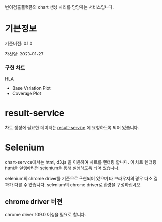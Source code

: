 변이검출플랫폼의 chart 생성 처리를 담당하는 서비스입니다.

# 기본정보
기준버전: 0.1.0

작성일: 2023-01-27

### 구현 차트
HLA
- Base Variation Plot
- Coverage Plot

# result-service
차트 생성에 필요한 데이터는 [result-service](https://github.com/ngenebio-sw/result-service) 에 요청하도록 되어 있습니다.

# Selenium 
chart-service에서는 html, d3.js 을 이용하여 차트를 렌더링 합니다. 이 차트 렌더링 html을 실행하려면 selenium을 통해 실행하도록 되어 있습니다.

selenium의 chrome driver를 기준으로 구현되어 있으며 타 브라우저의 경우 다소 결과가 다를 수 있습니다. selenium의 chrome driver로 환경을 구성하십시오.

## chrome driver 버전
chrome driver 109.0 이상을 필요로 합니다.
